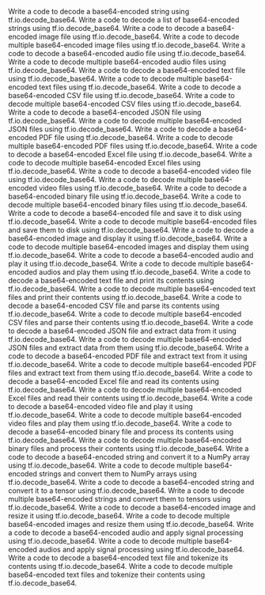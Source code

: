 Write a code to decode a base64-encoded string using tf.io.decode_base64.
Write a code to decode a list of base64-encoded strings using tf.io.decode_base64.
Write a code to decode a base64-encoded image file using tf.io.decode_base64.
Write a code to decode multiple base64-encoded image files using tf.io.decode_base64.
Write a code to decode a base64-encoded audio file using tf.io.decode_base64.
Write a code to decode multiple base64-encoded audio files using tf.io.decode_base64.
Write a code to decode a base64-encoded text file using tf.io.decode_base64.
Write a code to decode multiple base64-encoded text files using tf.io.decode_base64.
Write a code to decode a base64-encoded CSV file using tf.io.decode_base64.
Write a code to decode multiple base64-encoded CSV files using tf.io.decode_base64.
Write a code to decode a base64-encoded JSON file using tf.io.decode_base64.
Write a code to decode multiple base64-encoded JSON files using tf.io.decode_base64.
Write a code to decode a base64-encoded PDF file using tf.io.decode_base64.
Write a code to decode multiple base64-encoded PDF files using tf.io.decode_base64.
Write a code to decode a base64-encoded Excel file using tf.io.decode_base64.
Write a code to decode multiple base64-encoded Excel files using tf.io.decode_base64.
Write a code to decode a base64-encoded video file using tf.io.decode_base64.
Write a code to decode multiple base64-encoded video files using tf.io.decode_base64.
Write a code to decode a base64-encoded binary file using tf.io.decode_base64.
Write a code to decode multiple base64-encoded binary files using tf.io.decode_base64.
Write a code to decode a base64-encoded file and save it to disk using tf.io.decode_base64.
Write a code to decode multiple base64-encoded files and save them to disk using tf.io.decode_base64.
Write a code to decode a base64-encoded image and display it using tf.io.decode_base64.
Write a code to decode multiple base64-encoded images and display them using tf.io.decode_base64.
Write a code to decode a base64-encoded audio and play it using tf.io.decode_base64.
Write a code to decode multiple base64-encoded audios and play them using tf.io.decode_base64.
Write a code to decode a base64-encoded text file and print its contents using tf.io.decode_base64.
Write a code to decode multiple base64-encoded text files and print their contents using tf.io.decode_base64.
Write a code to decode a base64-encoded CSV file and parse its contents using tf.io.decode_base64.
Write a code to decode multiple base64-encoded CSV files and parse their contents using tf.io.decode_base64.
Write a code to decode a base64-encoded JSON file and extract data from it using tf.io.decode_base64.
Write a code to decode multiple base64-encoded JSON files and extract data from them using tf.io.decode_base64.
Write a code to decode a base64-encoded PDF file and extract text from it using tf.io.decode_base64.
Write a code to decode multiple base64-encoded PDF files and extract text from them using tf.io.decode_base64.
Write a code to decode a base64-encoded Excel file and read its contents using tf.io.decode_base64.
Write a code to decode multiple base64-encoded Excel files and read their contents using tf.io.decode_base64.
Write a code to decode a base64-encoded video file and play it using tf.io.decode_base64.
Write a code to decode multiple base64-encoded video files and play them using tf.io.decode_base64.
Write a code to decode a base64-encoded binary file and process its contents using tf.io.decode_base64.
Write a code to decode multiple base64-encoded binary files and process their contents using tf.io.decode_base64.
Write a code to decode a base64-encoded string and convert it to a NumPy array using tf.io.decode_base64.
Write a code to decode multiple base64-encoded strings and convert them to NumPy arrays using tf.io.decode_base64.
Write a code to decode a base64-encoded string and convert it to a tensor using tf.io.decode_base64.
Write a code to decode multiple base64-encoded strings and convert them to tensors using tf.io.decode_base64.
Write a code to decode a base64-encoded image and resize it using tf.io.decode_base64.
Write a code to decode multiple base64-encoded images and resize them using tf.io.decode_base64.
Write a code to decode a base64-encoded audio and apply signal processing using tf.io.decode_base64.
Write a code to decode multiple base64-encoded audios and apply signal processing using tf.io.decode_base64.
Write a code to decode a base64-encoded text file and tokenize its contents using tf.io.decode_base64.
Write a code to decode multiple base64-encoded text files and tokenize their contents using tf.io.decode_base64.